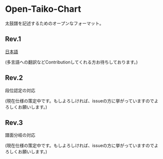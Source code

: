 # Open-Taiko-Chart
太鼓譜を記述するためのオープンなフォーマット。

## Rev.1

[日本語](https://github.com/AioiLight/Open-Taiko-Chart/blob/master/Rev1_ja-JP.md)

(多言語への翻訳などContributionしてくれる方お待ちしております。)

## Rev.2

段位認定の対応

(現在仕様の策定中です。もしよろしければ、issueの方に挙がっていますのでよろしくお願いします。)

## Rev.3

譜面分岐の対応

(現在仕様の策定中です。もしよろしければ、issueの方に挙がっていますのでよろしくお願いします。)
